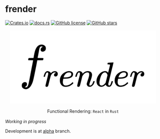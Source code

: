# frender

[![Crates.io](https://img.shields.io/crates/v/frender?style=for-the-badge)](https://crates.io/crates/frender)
[![docs.rs](https://img.shields.io/docsrs/frender/latest?style=for-the-badge)](https://docs.rs/frender)
[![GitHub license](https://img.shields.io/github/license/frender-rs/frender?style=for-the-badge)](https://github.com/frender-rs/frender/blob/main/LICENSE)
[![GitHub stars](https://img.shields.io/github/stars/frender-rs/frender?style=for-the-badge)](https://github.com/frender-rs/frender/stargazers)

<div style="text-align:center;margin:16px">

![frender logo](./frender/logo.svg)

Functional Rendering: `React` in `Rust`

</div>

_Working in progress_

Development is at [alpha](https://github.com/frender-rs/frender/tree/alpha#readme) branch.
